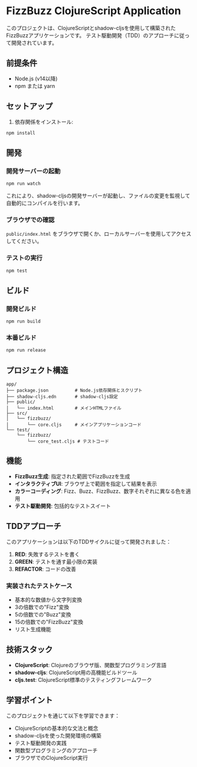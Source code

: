 # FizzBuzz ClojureScript Application

このプロジェクトは、ClojureScriptとshadow-cljsを使用して構築されたFizzBuzzアプリケーションです。
テスト駆動開発（TDD）のアプローチに従って開発されています。

## 前提条件

- Node.js (v14以降)
- npm または yarn

## セットアップ

1. 依存関係をインストール:
```bash
npm install
```

## 開発

### 開発サーバーの起動

```bash
npm run watch
```

これにより、shadow-cljsの開発サーバーが起動し、ファイルの変更を監視して自動的にコンパイルを行います。

### ブラウザでの確認

`public/index.html` をブラウザで開くか、ローカルサーバーを使用してアクセスしてください。

### テストの実行

```bash
npm test
```

## ビルド

### 開発ビルド

```bash
npm run build
```

### 本番ビルド

```bash
npm run release
```

## プロジェクト構造

```
app/
├── package.json          # Node.js依存関係とスクリプト
├── shadow-cljs.edn       # shadow-cljs設定
├── public/
│   └── index.html        # メインHTMLファイル
├── src/
│   └── fizzbuzz/
│       └── core.cljs     # メインアプリケーションコード
└── test/
    └── fizzbuzz/
        └── core_test.cljs # テストコード
```

## 機能

- **FizzBuzz生成**: 指定された範囲でFizzBuzzを生成
- **インタラクティブUI**: ブラウザ上で範囲を指定して結果を表示
- **カラーコーディング**: Fizz、Buzz、FizzBuzz、数字それぞれに異なる色を適用
- **テスト駆動開発**: 包括的なテストスイート

## TDDアプローチ

このアプリケーションは以下のTDDサイクルに従って開発されました：

1. **RED**: 失敗するテストを書く
2. **GREEN**: テストを通す最小限の実装
3. **REFACTOR**: コードの改善

### 実装されたテストケース

- 基本的な数値から文字列変換
- 3の倍数での"Fizz"変換
- 5の倍数での"Buzz"変換  
- 15の倍数での"FizzBuzz"変換
- リスト生成機能

## 技術スタック

- **ClojureScript**: Clojureのブラウザ版、関数型プログラミング言語
- **shadow-cljs**: ClojureScript用の高機能ビルドツール
- **cljs.test**: ClojureScript標準のテスティングフレームワーク

## 学習ポイント

このプロジェクトを通じて以下を学習できます：

- ClojureScriptの基本的な文法と概念
- shadow-cljsを使った開発環境の構築
- テスト駆動開発の実践
- 関数型プログラミングのアプローチ
- ブラウザでのClojureScript実行
